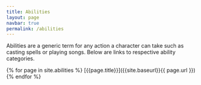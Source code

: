 ```yaml
---
title: Abilities
layout: page
navbar: true
permalink: /abilities
---
```

Abilities are a generic term for any action a character can take such as casting spells or playing songs. Below are links to respective ability categories.


{% for page in site.abilities %}
[{{page.title}}]({{site.baseurl}}{{ page.url }})
{% endfor %}
